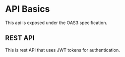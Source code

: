 # API Basics
This api is exposed under the OAS3 specification.
## REST API
This is rest API that uses JWT tokens for authentication.